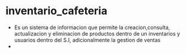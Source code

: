 # inventario_cafeteria
 - Es un sistema de informacion que permite la creacion,consulta, actualizacion y eliminacion de productos dentro de un inventarios y usuarios dentro del S.I, adicionalmente la gestion de ventas
 - 
